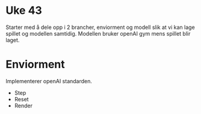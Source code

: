 # Uke 43

Starter med å dele opp i 2 brancher, enviorment og modell slik at vi kan lage spillet og modellen samtidig.
Modellen bruker openAI gym mens spillet blir laget.

# Enviorment

Implementerer openAI standarden.

- Step
- Reset
- Render